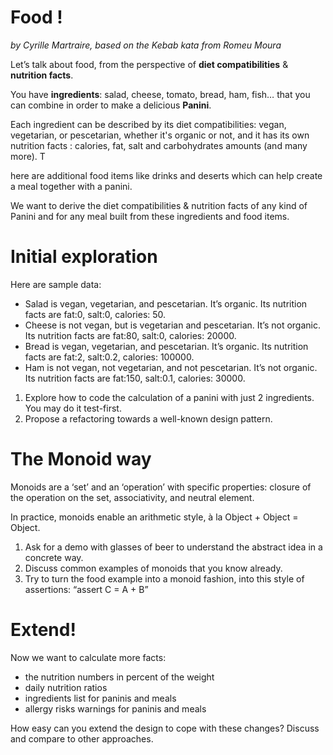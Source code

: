 # Food !

*by Cyrille Martraire, based on the Kebab kata from Romeu Moura*

Let’s talk about food, from the perspective of **diet compatibilities** & **nutrition facts**.

You have **ingredients**: salad, cheese, tomato, bread, ham, fish… that you can combine in order to make a delicious **Panini**.

Each ingredient can be described by its diet compatibilities: vegan, vegetarian, or pescetarian, whether it's organic or not, and it has its own nutrition facts : calories, fat, salt and carbohydrates amounts (and many more). T

here are additional food items like drinks and deserts which can help create a meal together with a panini.

We want to derive the diet compatibilities & nutrition facts of any kind of Panini and for any meal built from these ingredients and food items.


# Initial exploration

Here are sample data:

- Salad is vegan, vegetarian, and pescetarian. It’s organic. Its nutrition facts are fat:0, salt:0, calories: 50.
- Cheese is not vegan, but is vegetarian and pescetarian. It’s not organic. Its nutrition facts are fat:80, salt:0, calories: 20000.
- Bread is vegan, vegetarian, and pescetarian. It’s organic. Its nutrition facts are fat:2, salt:0.2, calories: 100000.
- Ham is not vegan, not vegetarian, and not pescetarian. It’s not organic. Its nutrition facts are fat:150, salt:0.1, calories: 30000.

1. Explore how to code the calculation of a panini with just 2 ingredients. You may do it test-first.
1. Propose a refactoring towards a well-known design pattern.

# The Monoid way

Monoids are a ‘set’ and an ‘operation’ with specific properties: closure of the operation on the set, associativity, and neutral element.

In practice, monoids enable an arithmetic style, à la Object + Object = Object.

1. Ask for a demo with glasses of beer to understand the abstract idea in a concrete way.
1. Discuss common examples of monoids that you know already.
1. Try to turn the food example into a monoid fashion, into this style of assertions: “assert C = A + B”
 
# Extend!

Now we want to calculate more facts:

- the nutrition numbers in percent of the weight
- daily nutrition ratios
- ingredients list for paninis and meals
- allergy risks warnings for paninis and meals

How easy can you extend the design to cope with these changes? Discuss and compare to other approaches.

